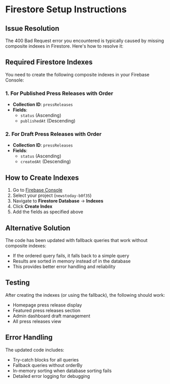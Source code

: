 # Firestore Setup Instructions

## Issue Resolution

The 400 Bad Request error you encountered is typically caused by missing composite indexes in Firestore. Here's how to resolve it:

## Required Firestore Indexes

You need to create the following composite indexes in your Firebase Console:

### 1. For Published Press Releases with Order
- **Collection ID**: `pressReleases`
- **Fields**:
  - `status` (Ascending)
  - `publishedAt` (Descending)

### 2. For Draft Press Releases with Order
- **Collection ID**: `pressReleases`
- **Fields**:
  - `status` (Ascending)
  - `createdAt` (Descending)

## How to Create Indexes

1. Go to [Firebase Console](https://console.firebase.google.com/)
2. Select your project (`newstoday-b0f35`)
3. Navigate to **Firestore Database** → **Indexes**
4. Click **Create Index**
5. Add the fields as specified above

## Alternative Solution

The code has been updated with fallback queries that work without composite indexes:
- If the ordered query fails, it falls back to a simple query
- Results are sorted in memory instead of in the database
- This provides better error handling and reliability

## Testing

After creating the indexes (or using the fallback), the following should work:
- Homepage press release display
- Featured press releases section
- Admin dashboard draft management
- All press releases view

## Error Handling

The updated code includes:
- Try-catch blocks for all queries
- Fallback queries without orderBy
- In-memory sorting when database sorting fails
- Detailed error logging for debugging
